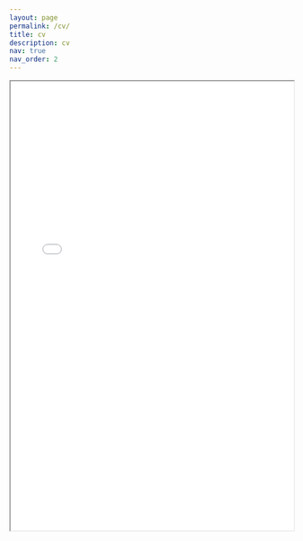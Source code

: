 ```yaml
---
layout: page
permalink: /cv/
title: cv
description: cv
nav: true
nav_order: 2
---
```




<div style="width: 100%; height:800">
<iframe src="assets/pdf/CV.pdf" width="100%" height="800">
Please click on the icon on the top right to download my CV if it does not show up in your browser. 
</iframe>
</div>
